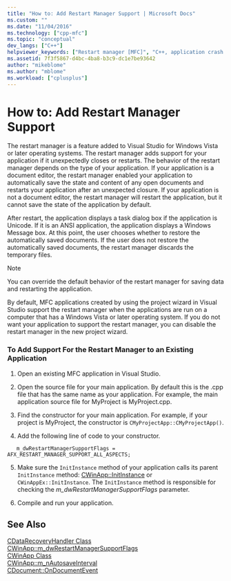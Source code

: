 ```yaml
---
title: "How to: Add Restart Manager Support | Microsoft Docs"
ms.custom: ""
ms.date: "11/04/2016"
ms.technology: ["cpp-mfc"]
ms.topic: "conceptual"
dev_langs: ["C++"]
helpviewer_keywords: ["Restart manager [MFC]", "C++, application crash support"]
ms.assetid: 7f3f5867-d4bc-4ba8-b3c9-dc1e7be93642
author: "mikeblome"
ms.author: "mblome"
ms.workload: ["cplusplus"]
---
```

# How to: Add Restart Manager Support

The restart manager is a feature added to Visual Studio for Windows Vista or later operating systems. The restart manager adds support for your application if it unexpectedly closes or restarts. The behavior of the restart manager depends on the type of your application. If your application is a document editor, the restart manager enabled your application to automatically save the state and content of any open documents and restarts your application after an unexpected closure. If your application is not a document editor, the restart manager will restart the application, but it cannot save the state of the application by default.  
  
 After restart, the application displays a task dialog box if the application is Unicode. If it is an ANSI application, the application displays a Windows Message box. At this point, the user chooses whether to restore the automatically saved documents. If the user does not restore the automatically saved documents, the restart manager discards the temporary files.  
  
> [!NOTE]
>  You can override the default behavior of the restart manager for saving data and restarting the application.  
  
 By default, MFC applications created by using the project wizard in Visual Studio support the restart manager when the applications are run on a computer that has a Windows Vista or later operating system. If you do not want your application to support the restart manager, you can disable the restart manager in the new project wizard.  
  
### To Add Support For the Restart Manager to an Existing Application  
  
1.  Open an existing MFC application in Visual Studio.  
  
2.  Open the source file for your main application. By default this is the .cpp file that has the same name as your application. For example, the main application source file for MyProject is MyProject.cpp.  
  
3.  Find the constructor for your main application. For example, if your project is MyProject, the constructor is `CMyProjectApp::CMyProjectApp()`.  
  
4.  Add the following line of code to your constructor.  
  
 ```  
    m_dwRestartManagerSupportFlags = AFX_RESTART_MANAGER_SUPPORT_ALL_ASPECTS;  
 ```  
  
5.  Make sure the `InitInstance` method of your application calls its parent `InitInstance` method: [CWinApp::InitInstance](../mfc/reference/cwinapp-class.md#initinstance) or `CWinAppEx::InitInstance`. The `InitInstance` method is responsible for checking the *m_dwRestartManagerSupportFlags* parameter.  
  
6.  Compile and run your application.  
  
## See Also  
 [CDataRecoveryHandler Class](../mfc/reference/cdatarecoveryhandler-class.md)   
 [CWinApp::m_dwRestartManagerSupportFlags](../mfc/reference/cwinapp-class.md#m_dwrestartmanagersupportflags)   
 [CWinApp Class](../mfc/reference/cwinapp-class.md)   
 [CWinApp::m_nAutosaveInterval](../mfc/reference/cwinapp-class.md#m_nautosaveinterval)   
 [CDocument::OnDocumentEvent](../mfc/reference/cdocument-class.md#ondocumentevent)

